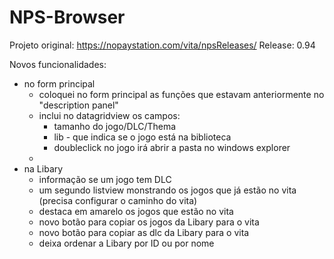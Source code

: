 # NPS-Browser
Projeto original: https://nopaystation.com/vita/npsReleases/
Release: 0.94


Novos funcionalidades:  
- no form principal
  - coloquei no form principal as funções que estavam anteriormente no "description panel"
  - inclui no datagridview os campos:
    - tamanho do jogo/DLC/Thema
    - lib - que indica se o jogo está na biblioteca
    - doubleclick no jogo irá abrir a pasta no windows explorer
  -
- na Libary
  - informação se um jogo tem DLC  
  - um segundo listview monstrando os jogos que já estão no vita (precisa configurar o caminho do vita)  
  - destaca em amarelo os jogos que estão no vita
  - novo botão para copiar os jogos da Libary para o vita  
  - novo botão para copiar as dlc da Libary para o vita
  - deixa ordenar a Libary por ID ou por nome
  

  
